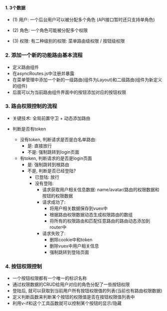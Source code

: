 #### 1. 3个数据

- (1) 用户: 一个后台用户可以被分配多个角色 (API接口暂时还只支持单角色)

- (2) 角色: 一个角色可能被分配多个权限

- (3) 权限: 有二种级别的权限: 菜单路由级权限 / 按钮级权限


### 2. 添加一个新的功能路由基本流程

- 定义路由组件
- 在asyncRoutes.js中注册并暴露
- 在菜单管理中添加一个新的一级路由(组件为Layout)和二级路由(组件为新定义的组件)
- 后面可以为当前路由组件界面中的按钮添加对应的按钮权限


### 3. 路由权限控制的流程

- 关键技术: 全局前置守卫 + 动态添加路由

- 判断是否有token
  - 没有token, 判断请求是否是白名单路由:
    - 是: 直接放行
    - 不是: 强制跳转到login页面
  - 有token, 判断请求的是否是login页面
    - 是: 强制跳转到根路由
    - 不是, 判断是否已经登陆?
      - 已登陆: 放行
      - 没有登陆:
        - 请求获取用户相关信息数据: name/avatar/路由的权限数据和按钮的权限数据
        - 请求成功了:
          - 将用户相关数据保存到vuex中
          - 根据路由权限数据动态生成权限路由的数组
          - 将所有的权限路由和匹配任意路由的路由动态添加到router中
        - 请求失败了:
          - 删除cookie中和token
          - 删除vuex中用户相关信息
          - 强制跳转到登陆页面


### 4. 按钮权限控制

- 一个按钮权限都有一个唯一的标识名称
- 通过权限数据的CRUD给用户对应的角色分配了一些按钮权限
- 登陆后, 就可以获取到当前用户所有按钮权限值的列表(当前也有路由权限数据)
- 定义判断函数来判断某个按钮的权限值是否在按钮权限值列表中
- 利用v-if和这个工具函数就可以控制某个按钮的显示/隐藏